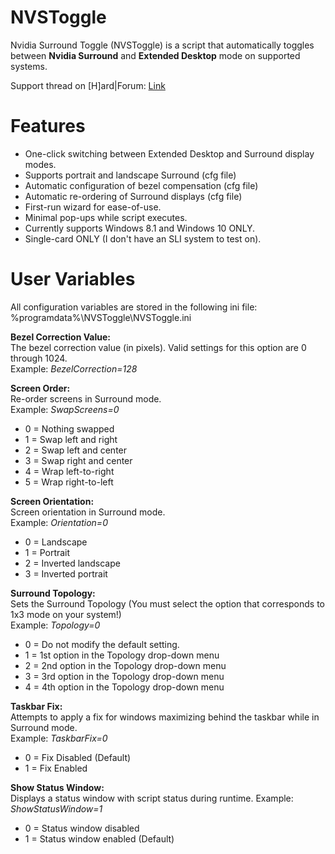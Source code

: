 # NVSToggle
Nvidia Surround Toggle (NVSToggle) is a script that automatically toggles between <b>Nvidia Surround</b> and <b>Extended Desktop</b> mode on supported systems.

Support thread on [H]ard|Forum: [Link](https://hardforum.com/threads/quick-switch-between-extended-desktop-and-surround.1590030/)

# Features
* One-click switching between Extended Desktop and Surround display modes.
* Supports portrait and landscape Surround (cfg file)
* Automatic configuration of bezel compensation (cfg file)
* Automatic re-ordering of Surround displays (cfg file)
* First-run wizard for ease-of-use.
* Minimal pop-ups while script executes.
* Currently supports Windows 8.1 and Windows 10 ONLY.
* Single-card ONLY (I don't have an SLI system to test on).

# User Variables
All configuration variables are stored in the following ini file: %programdata%\NVSToggle\NVSToggle.ini

<b>Bezel Correction Value:</b><br>
The bezel correction value (in pixels). Valid settings for this option are 0 through 1024.<br>
Example: <i>BezelCorrection=128</i>

<b>Screen Order:</b><br>
Re-order screens in Surround mode.<br>
Example: <i>SwapScreens=0</i>
* 0 = Nothing swapped
* 1 = Swap left and right
* 2 = Swap left and center
* 3 = Swap right and center
* 4 = Wrap left-to-right
* 5 = Wrap right-to-left

<b>Screen Orientation:</b><br>
Screen orientation in Surround mode.<br>
Example: <i>Orientation=0</i>
* 0 = Landscape
* 1 = Portrait
* 2 = Inverted landscape
* 3 = Inverted portrait

<b>Surround Topology:</b><br>
Sets the Surround Topology (You must select the option that corresponds to 1x3 mode on your system!)<br>
Example: <i>Topology=0</i>
* 0 = Do not modify the default setting.
* 1 = 1st option in the Topology drop-down menu
* 2 = 2nd option in the Topology drop-down menu
* 3 = 3rd option in the Topology drop-down menu
* 4 = 4th option in the Topology drop-down menu

<b>Taskbar Fix:</b><br>
Attempts to apply a fix for windows maximizing behind the taskbar while in Surround mode.<br>
Example: <i>TaskbarFix=0</i>
* 0 = Fix Disabled (Default)
* 1 = Fix Enabled

<b>Show Status Window:</b><br>
Displays a status window with script status during runtime.
Example: <i>ShowStatusWindow=1</i>
* 0 = Status window disabled
* 1 = Status window enabled (Default)
